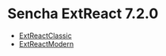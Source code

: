 # Sencha ExtReact 7.2.0

- [ExtReactClassic](https://github.com/sencha/ext-react/blob/ext-react-7.2.x/packages/ext-react-classic/README.md)
- [ExtReactModern](https://github.com/sencha/ext-react/blob/ext-react-7.2.x/packages/ext-react-modern/README.md)

